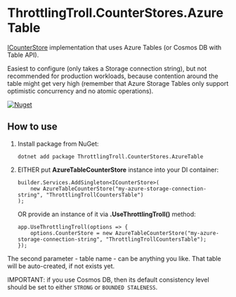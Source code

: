 # ThrottlingTroll.CounterStores.AzureTable

[ICounterStore](https://github.com/ThrottlingTroll/ThrottlingTroll/blob/main/ThrottlingTroll.Core/CounterStores/ICounterStore.cs) 
implementation that uses Azure Tables (or Cosmos DB with Table API).

Easiest to configure (only takes a Storage connection string), but not recommended for production workloads, 
because contention around the table might get very high (remember that Azure Storage Tables only support 
optimistic concurrency and no atomic operations).

[<img alt="Nuget" src="https://img.shields.io/nuget/dt/ThrottlingTroll.CounterStores.AzureTable?label=ThrottlingTroll.CounterStores.AzureTable%20downloads">](https://www.nuget.org/packages/ThrottlingTroll.CounterStores.AzureTable)


## How to use

1. Install package from NuGet:
    ```
    dotnet add package ThrottlingTroll.CounterStores.AzureTable
    ```

2. EITHER put **AzureTableCounterStore** instance into your DI container:

    ```
    builder.Services.AddSingleton<ICounterStore>(
        new AzureTableCounterStore("my-azure-storage-connection-string", "ThrottlingTrollCountersTable")
    );
    ```
     OR provide an instance of it via **.UseThrottlingTroll()** method:

    ```
    app.UseThrottlingTroll(options => {
        options.CounterStore = new AzureTableCounterStore("my-azure-storage-connection-string", "ThrottlingTrollCountersTable");
    });
    ```
    
The second parameter - table name - can be anything you like. That table will be auto-created, if not exists yet.

IMPORTANT: if you use Cosmos DB, then its default consistency level should be set to either `STRONG` or `BOUNDED STALENESS`.
